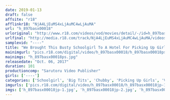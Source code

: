 ```yaml
---
date: 2019-01-13
draft: false
affsite: "r18"
afflinkr18: "NjA4LjEuMS4xLjAuMC4wLjAuMA"
url: "h_897basx00018"
urloriginal: "http://www.r18.com/videos/vod/movies/detail/-/id=h_897basx00018"
urlfinal: "http://media.r18.com/track/NjA4LjEuMS4xLjAuMC4wLjAuMA/videos/vod/movies/detail/-/id=h_897basx00018"
samplevid: "----"
title: "We Brought This Busty Schoolgirl To A Hotel For Picking Up Girls And Filmed POV Footage Without Permission And Sold It As An AV Rikako, I Cup Titties"
mainimgurl: "pics.r18.com/digital/video/h_897basx00018/h_897basx00018ps.jpg"
mainimgs: "h_897basx00018ps.jpg"
releasedate: "Oct. 06, 2017"
duration: 101
productioncomp: "Sarutoru Video Publisher"
girls: ['----']
categories: ['Schoolgirl', 'Big Tits', 'Chubby', 'Picking Up Girls', 'Voyeur', 'Gonzo']
imgurls: ['pics.r18.com/digital/video/h_897basx00018/h_897basx00018jp-1.jpg', 'pics.r18.com/digital/video/h_897basx00018/h_897basx00018jp-2.jpg', 'pics.r18.com/digital/video/h_897basx00018/h_897basx00018jp-3.jpg', 'pics.r18.com/digital/video/h_897basx00018/h_897basx00018jp-4.jpg', 'pics.r18.com/digital/video/h_897basx00018/h_897basx00018jp-5.jpg', 'pics.r18.com/digital/video/h_897basx00018/h_897basx00018jp-6.jpg', 'pics.r18.com/digital/video/h_897basx00018/h_897basx00018jp-7.jpg', 'pics.r18.com/digital/video/h_897basx00018/h_897basx00018jp-8.jpg', 'pics.r18.com/digital/video/h_897basx00018/h_897basx00018jp-9.jpg', 'pics.r18.com/digital/video/h_897basx00018/h_897basx00018jp-10.jpg', 'pics.r18.com/digital/video/h_897basx00018/h_897basx00018jp-11.jpg', 'pics.r18.com/digital/video/h_897basx00018/h_897basx00018jp-12.jpg', 'pics.r18.com/digital/video/h_897basx00018/h_897basx00018jp-13.jpg', 'pics.r18.com/digital/video/h_897basx00018/h_897basx00018jp-14.jpg', 'pics.r18.com/digital/video/h_897basx00018/h_897basx00018jp-15.jpg', 'pics.r18.com/digital/video/h_897basx00018/h_897basx00018jp-16.jpg', 'pics.r18.com/digital/video/h_897basx00018/h_897basx00018jp-17.jpg', 'pics.r18.com/digital/video/h_897basx00018/h_897basx00018jp-18.jpg', 'pics.r18.com/digital/video/h_897basx00018/h_897basx00018jp-19.jpg', 'pics.r18.com/digital/video/h_897basx00018/h_897basx00018jp-20.jpg']
imgs: ['h_897basx00018jp-1.jpg', 'h_897basx00018jp-2.jpg', 'h_897basx00018jp-3.jpg', 'h_897basx00018jp-4.jpg', 'h_897basx00018jp-5.jpg', 'h_897basx00018jp-6.jpg', 'h_897basx00018jp-7.jpg', 'h_897basx00018jp-8.jpg', 'h_897basx00018jp-9.jpg', 'h_897basx00018jp-10.jpg', 'h_897basx00018jp-11.jpg', 'h_897basx00018jp-12.jpg', 'h_897basx00018jp-13.jpg', 'h_897basx00018jp-14.jpg', 'h_897basx00018jp-15.jpg', 'h_897basx00018jp-16.jpg', 'h_897basx00018jp-17.jpg', 'h_897basx00018jp-18.jpg', 'h_897basx00018jp-19.jpg', 'h_897basx00018jp-20.jpg']
---
```

